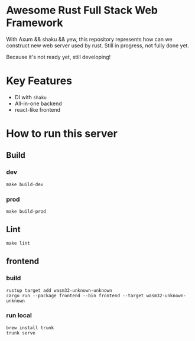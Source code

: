 # Awesome Rust Full Stack Web Framework
With Axum && shaku && yew, this repository represents how can we construct new web server used by rust. Still in progress, not fully done yet.

Because it's not ready yet, still developing!

# Key Features
- DI with `shaku`
- All-in-one backend
- react-like frontend

# How to run this server
## Build
### dev
```
make build-dev
```
### prod
```
make build-prod
```

## Lint
```
make lint
```

## frontend
### build
```
rustup target add wasm32-unknown-unknown
cargo run --package frontend --bin frontend --target wasm32-unknown-unknown
```
### run local
```
brew install trunk
trunk serve
```